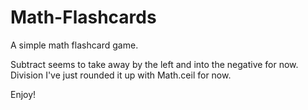 # Math-Flashcards
A simple math flashcard game.

Subtract seems to take away by the left and into the negative for now.
Division I've just rounded it up with Math.ceil for now.

Enjoy!